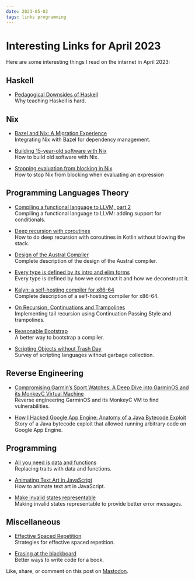 ```yaml
---
date: 2023-05-02
tags: links programming
---
```


# Interesting Links for April 2023

Here are some interesting things I read on the internet in April 2023:

## Haskell

- [Pedagogical Downsides of Haskell](https://ciobaca.substack.com/p/pedagogical-downsides-of-haskell) \
Why teaching Haskell is hard.

## Nix

- [Bazel and Nix: A Migration Experience](https://tweag.io/blog/2022-12-15-bazel-nix-migration-experience/) \
Integrating Nix with Bazel for dependency management.

- [Building 15-year-old software with Nix](https://blinry.org/nix-time-travel/) \
How to build old software with Nix.

- [Stopping evaluation from blocking in Nix](https://jade.fyi/blog/nix-evaluation-blocking/) \
How to stop Nix from blocking when evaluating an expression

## Programming Languages Theory

- [Compiling a functional language to LLVM, part 2](https://danieljharvey.github.io//posts/2023-02-23-llvm-compiler-part-2.html) \
Compiling a functional language to LLVM: adding support for conditionals.

- [Deep recursion with coroutines](https://elizarov.medium.com/deep-recursion-with-coroutines-7c53e15993e3) \
How to do deep recursion with coroutines in Kotlin without blowing the stack.

- [Design of the Austral Compiler](https://borretti.me/article/design-austral-compiler) \
Complete description of the design of the Austral compiler.

- [Every type is defined by its intro and elim forms](https://blog.jez.io/intro-elim/) \
Every type is defined by how we construct it and how we deconstruct it.

- [Kalyn: a self-hosting compiler for x86-64](https://intuitiveexplanations.com/tech/kalyn) \
Complete description of a self-hosting compiler for x86-64.

- [On Recursion, Continuations and Trampolines](https://eli.thegreenplace.net/2017/on-recursion-continuations-and-trampolines/) \
Implementing tail recursion using Continuation Passing Style and trampolines.

- [Reasonable Bootstrap](https://matklad.github.io/2023/04/13/reasonable-bootstrap.html) \
A better way to bootstrap a compiler.

- [Scripting Objects without Trash Day](https://capitalex.codeberg.page/scripting-languages-without-gcs/) \
Survey of scripting languages without garbage collection.

## Reverse Engineering

- [Compromising Garmin’s Sport Watches: A Deep Dive into GarminOS and its MonkeyC Virtual Machine](https://www.anvilsecure.com/blog/compromising-garmins-sport-watches-a-deep-dive-into-garminos-and-its-monkeyc-virtual-machine.html) \
Reverse engineering GarminOS and its MonkeyC VM to find vulnerabilities.

- [How I Hacked Google App Engine: Anatomy of a Java Bytecode Exploit](https://blog.polybdenum.com/2021/05/05/how-i-hacked-google-app-engine-anatomy-of-a-java-bytecode-exploit.html) \
Story of a Java bytecode exploit that allowed running arbitrary code on Google App Engine.

## Programming

- [All you need is data and functions](https://mckayla.blog/posts/all-you-need-is-data-and-functions.html) \
Replacing traits with data and functions.

- [Animating Text Art in JavaScript](https://www.evalapply.org/posts/animate-text-art-javascript/index.html) \
How to animate text art in JavaScript.

- [Make invalid states representable](https://typeclasses.substack.com/p/make-invalid-states-representable) \
Making invalid states representable to provide better error messages.

## Miscellaneous

- [Effective Spaced Repetition](https://borretti.me/article/effective-spaced-repetition) \
Strategies for effective spaced repetition.

- [Erasing at the blackboard](https://typeclasses.substack.com/p/erasing-at-the-blackboard) \
Better ways to write code for a book.

Like, share, or comment on this post on [Mastodon](https://fantastic.earth/@abnv/110297621824341094).
